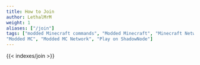 ```yaml
---
title: How to Join
author: LethalMrM
weight: 1
aliases: ["/join"]
tags: ["modded Minecraft commands", "Modded Minecraft", "Minecraft Network", "ShadowNode", "ShadowNode Modded", 
"Modded MC", "Modded MC Network", "Play on ShadowNode"]
---
```

<!-- We ask that you refrain from editing this file as a community member. If you notice something appears wrong, please let us know in the Support Channel, and it'll be updated. Thank you for understanding. -->

{{< indexes/join >}}